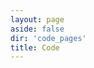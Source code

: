 ```yaml
---
layout: page
aside: false
dir: 'code_pages'
title: Code
---
```




<CodePosts :currentDirectory="$frontmatter.dir" />